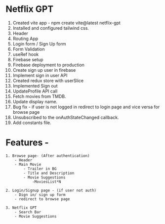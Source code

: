 # Netflix GPT

1. Created vite app - npm create vite@latest netflix-gpt
2. Installed and configured tailwind css.
3. Header
4. Routing App
5. Login form / Sign Up form
6. Form Validation
7. useRef hook
8. Firebase setup
9. Firebase deployment to production
10. Create sign up user in firebase
11. Implement sign in user API
12. Created redux store with userSlice
13. Implemented Sign out
14. UpdateProfile API call
15. Fetch movies from TMDB.
16. Update display name.
17. Bug fix - if user is not logged in redirect to login page and vice versa for browse page
18. Unsubscribed to the onAuthStateChanged callback.
19. Add constants file.

# Features -

    1. Browse page- (After authentication)
        - Header
        - Main Movie
            - Trailer in BG
            - Title and Description
            - Movie Suggestions
                -MoviesList*N

    2. Login/Signup page - (if user not auth)
        - Dign in/ sign up form
        - redirect to browse page

    3. Netflix GPT
        - Search Bar
        - Movie Suggestions
